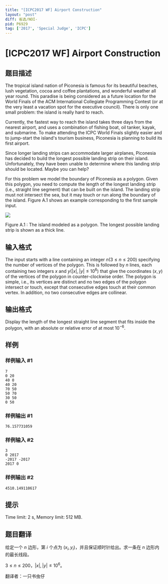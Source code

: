```yaml
---
title: "[ICPC2017 WF] Airport Construction"
layout: "post"
diff: 省选/NOI-
pid: P6929
tag: ['2017', 'Special Judge', 'ICPC']
---
```

# [ICPC2017 WF] Airport Construction
## 题目描述



The tropical island nation of Piconesia is famous for its beautiful beaches, lush vegetation, cocoa and coffee plantations, and wonderful weather all year round. This paradise is being considered as a future location for the World Finals of the ACM International Collegiate Programming Contest (or at the very least a vacation spot for the executive council). There is only one small problem: the island is really hard to reach.

Currently, the fastest way to reach the island takes three days from the nearest airport, and uses a combination of fishing boat, oil tanker, kayak, and submarine. To make attending the ICPC World Finals slightly easier and to jump-start the island's tourism business, Piconesia is planning to build its first airport.

Since longer landing strips can accommodate larger airplanes, Piconesia has decided to build the longest possible landing strip on their island. Unfortunately, they have been unable to determine where this landing strip should be located. Maybe you can help?

For this problem we model the boundary of Piconesia as a polygon. Given this polygon, you need to compute the length of the longest landing strip (i.e., straight line segment) that can be built on the island. The landing strip must not intersect the sea, but it may touch or run along the boundary of the island. Figure A.1 shows an example corresponding to the first sample input.

![](https://onlinejudgeimages.s3-ap-northeast-1.amazonaws.com/problem/14633/1.png)

Figure A.1 : The island modeled as a polygon. The longest possible landing strip is shown as a thick line.


## 输入格式



The input starts with a line containing an integer $n (3 \le n \le 200)$ specifying the number of vertices of the polygon. This is followed by $n$ lines, each containing two integers $x$ and $y (|x|, |y| \le 10^{6})$ that give the coordinates $(x , y)$ of the vertices of the polygon in counter-clockwise order. The polygon is simple, i.e., its vertices are distinct and no two edges of the polygon intersect or touch, except that consecutive edges touch at their common vertex. In addition, no two consecutive edges are collinear.


## 输出格式



Display the length of the longest straight line segment that fits inside the polygon, with an absolute or relative error of at most $10^{−6}.$


## 样例

### 样例输入 #1
```
7
0 20
40 0
40 20
70 50
50 70
30 50
0 50

```
### 样例输出 #1
```
76.157731059

```
### 样例输入 #2
```
3
0 2017
-2017 -2017
2017 0

```
### 样例输出 #2
```
4510.149110617

```
## 提示

Time limit: 2 s, Memory limit: 512 MB. 


## 题目翻译

给定一个 $n$ 边形，第 $i$ 个点为 $(x_i,y_i)$，并且保证顺时针给出。求一条在 $n$ 边形内的最长线段。

$3 \le n \le 200$，$|x|,|y| \le 10^6$。

翻译者：一只书虫仔
